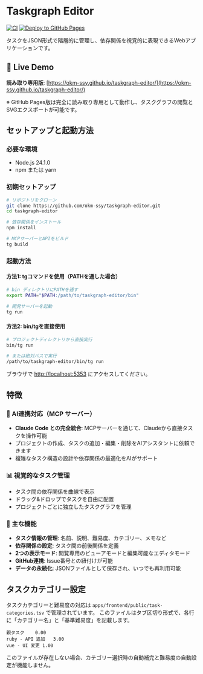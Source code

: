 # Taskgraph Editor

[![CI](https://github.com/okm-ssy/taskgraph-editor/actions/workflows/CI.yml/badge.svg)](https://github.com/okm-ssy/taskgraph-editor/actions/workflows/CI.yml)
[![Deploy to GitHub Pages](https://github.com/okm-ssy/taskgraph-editor/actions/workflows/CD.yml/badge.svg)](https://github.com/okm-ssy/taskgraph-editor/actions/workflows/CD.yml)

タスクをJSON形式で階層的に管理し、依存関係を視覚的に表現できるWebアプリケーションです。

## 🚀 Live Demo

**読み取り専用版**: [https://okm-ssy.github.io/taskgraph-editor/](https://okm-ssy.github.io/taskgraph-editor/)

※ GitHub Pages版は完全に読み取り専用として動作し、タスクグラフの閲覧とSVGエクスポートが可能です。

## セットアップと起動方法

### 必要な環境

- Node.js 24.1.0
- npm または yarn

### 初期セットアップ

```bash
# リポジトリをクローン
git clone https://github.com/okm-ssy/taskgraph-editor.git
cd taskgraph-editor

# 依存関係をインストール
npm install

# MCPサーバーとAPIをビルド
tg build
```

### 起動方法

#### 方法1: tgコマンドを使用（PATHを通した場合）

```bash
# bin ディレクトリにPATHを通す
export PATH="$PATH:/path/to/taskgraph-editor/bin"

# 開発サーバーを起動
tg run
```

#### 方法2: bin/tgを直接使用

```bash
# プロジェクトディレクトリから直接実行
bin/tg run

# または絶対パスで実行
/path/to/taskgraph-editor/bin/tg run
```

ブラウザで <http://localhost:5353> にアクセスしてください。

## 特徴

### 🤖 AI連携対応（MCP サーバー）

- **Claude Code との完全統合**: MCPサーバーを通じて、Claudeから直接タスクを操作可能
- プロジェクトの作成、タスクの追加・編集・削除をAIアシスタントに依頼できます
- 複雑なタスク構造の設計や依存関係の最適化をAIがサポート

### 📊 視覚的なタスク管理

- タスク間の依存関係を曲線で表示
- ドラッグ&ドロップでタスクを自由に配置
- プロジェクトごとに独立したタスクグラフを管理

### 🔧 主な機能

- **タスク情報の管理**: 名前、説明、難易度、カテゴリー、メモなど
- **依存関係の設定**: タスク間の前後関係を定義
- **2つの表示モード**: 閲覧専用のビューアモードと編集可能なエディタモード
- **GitHub連携**: Issue番号との紐付けが可能
- **データの永続化**: JSONファイルとして保存され、いつでも再利用可能

## タスクカテゴリー設定

タスクカテゴリーと難易度の対応は `apps/frontend/public/task-categories.tsv` で管理されています。
このファイルはタブ区切り形式で、各行に「カテゴリー名」と「基準難易度」を記載します。

```tsv
親タスク	0.00
ruby - API 追加	3.00
vue - UI 変更	1.00
```

このファイルが存在しない場合、カテゴリー選択時の自動補完と難易度の自動設定が機能しません。
